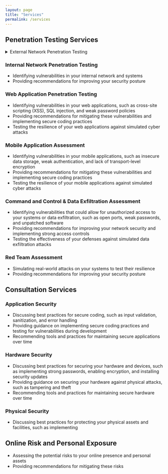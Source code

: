 ```yaml
---
layout: page
title: "Services"
permalink: /services
---
```


## Penetration Testing Services
<details>
  <summary>External Network Penetration Testing</summary>
  
- Identifying vulnerabilities in your external-facing systems, such as routers, firewalls, and web servers
- Providing recommendations for patching vulnerabilities, improving network segmentation, and implementing stronger authentication controls
- Testing the effectiveness of your perimeter defenses against simulated cyber attacks
  
</details>

### Internal Network Penetration Testing
- Identifying vulnerabilities in your internal network and systems
- Providing recommendations for improving your security posture

### Web Application Penetration Testing
- Identifying vulnerabilities in your web applications, such as cross-site scripting (XSS), SQL injection, and weak password policies
- Providing recommendations for mitigating these vulnerabilities and implementing secure coding practices
- Testing the resilience of your web applications against simulated cyber attacks

### Mobile Application Assessment
- Identifying vulnerabilities in your mobile applications, such as insecure data storage, weak authentication, and lack of transport-level encryption
- Providing recommendations for mitigating these vulnerabilities and implementing secure coding practices
- Testing the resilience of your mobile applications against simulated cyber attacks

### Command and Control & Data Exfiltration Assessment
- Identifying vulnerabilities that could allow for unauthorized access to your systems or data exfiltration, such as open ports, weak passwords, and unpatched software
- Providing recommendations for improving your network security and implementing strong access controls
- Testing the effectiveness of your defenses against simulated data exfiltration attacks

### Red Team Assessment
- Simulating real-world attacks on your systems to test their resilience
- Providing recommendations for improving your security posture

## Consultation Services

### Application Security
- Discussing best practices for secure coding, such as input validation, sanitization, and error handling
- Providing guidance on implementing secure coding practices and testing for vulnerabilities during development
- Recommending tools and practices for maintaining secure applications over time

### Hardware Security
- Discussing best practices for securing your hardware and devices, such as implementing strong passwords, enabling encryption, and installing security updates
- Providing guidance on securing your hardware against physical attacks, such as tampering and theft
- Recommending tools and practices for maintaining secure hardware over time

### Physical Security
- Discussing best practices for protecting your physical assets and facilities, such as implementing

## Online Risk and Personal Exposure
- Assessing the potential risks to your online presence and personal assets
- Providing recommendations for mitigating these risks
